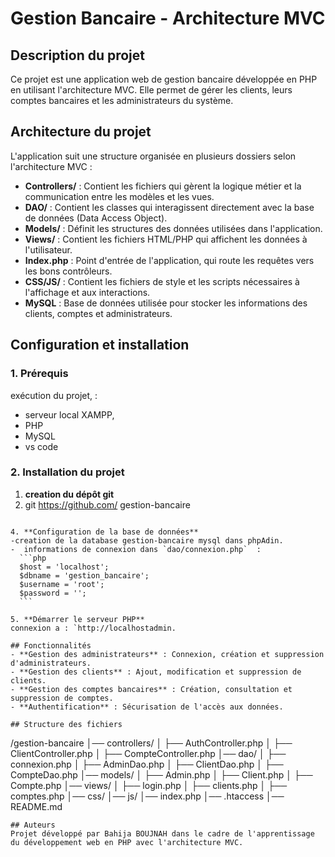 # Gestion Bancaire - Architecture MVC

## Description du projet
Ce projet est une application web de gestion bancaire développée en PHP en utilisant l'architecture MVC. 
Elle permet de gérer les clients, leurs comptes bancaires et les administrateurs du système.

## Architecture du projet
L'application suit une structure organisée en plusieurs dossiers selon l'architecture MVC :

- **Controllers/** : Contient les fichiers qui gèrent la logique métier et la communication entre les modèles et les vues.
- **DAO/** : Contient les classes qui interagissent directement avec la base de données (Data Access Object).
- **Models/** : Définit les structures des données utilisées dans l'application.
- **Views/** : Contient les fichiers HTML/PHP qui affichent les données à l'utilisateur.
- **Index.php** : Point d'entrée de l'application, qui route les requêtes vers les bons contrôleurs.
- **CSS/JS/** : Contient les fichiers de style et les scripts nécessaires à l'affichage et aux interactions.
- **MySQL** : Base de données utilisée pour stocker les informations des clients, comptes et administrateurs.

## Configuration et installation

### 1. Prérequis
exécution du projet,  :
-  serveur local XAMPP,  
- PHP 
- MySQL
- vs code
  
### 2. Installation du projet
1. **creation du dépôt git**
2.  git  https://github.com/
    gestion-bancaire
   ```

4. **Configuration de la base de données**
   -creation de la database gestion-bancaire mysql dans phpAdin.
   -  informations de connexion dans `dao/connexion.php`  :
     ```php
     $host = 'localhost';
     $dbname = 'gestion_bancaire';
     $username = 'root';
     $password = '';
     ```

5. **Démarrer le serveur PHP**
   connexion a : `http://localhostadmin.

## Fonctionnalités
- **Gestion des administrateurs** : Connexion, création et suppression d'administrateurs.
- **Gestion des clients** : Ajout, modification et suppression de clients.
- **Gestion des comptes bancaires** : Création, consultation et suppression de comptes.
- **Authentification** : Sécurisation de l'accès aux données.

## Structure des fichiers
```
/gestion-bancaire
│── controllers/
│   ├── AuthController.php
│   ├── ClientController.php
│   ├── CompteController.php
│── dao/
│   ├── connexion.php
│   ├── AdminDao.php
│   ├── ClientDao.php
│   ├── CompteDao.php
│── models/
│   ├── Admin.php
│   ├── Client.php
│   ├── Compte.php
│── views/
│   ├── login.php
│   ├── clients.php
│   ├── comptes.php
│── css/
│── js/
│── index.php
│── .htaccess
│── README.md
```
## Auteurs
Projet développé par Bahija BOUJNAH dans le cadre de l'apprentissage du développement web en PHP avec l'architecture MVC.

